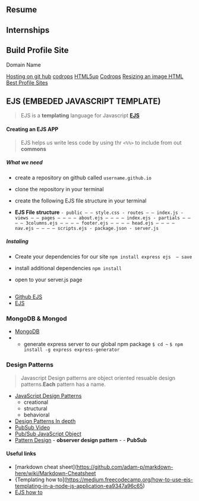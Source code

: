 ## Resume
## Internships
## Build Profile Site
  Domain Name

[Hosting on git hub](https://gist.github.com/TylerFisher/6127328)
[codrops]()
[HTML5up](https://github.com/adam-p/markdown-here/wiki/Markdown-Cheatsheet)
[Codrops](https://tympanus.net/codrops/)
[Resizing an image HTML](https://www.computerhope.com/issues/ch000055.htm)
[Best Profile Sites](https://www.google.com/search?q=best+profile+sites&rlz=1C1NDCM_enUS699US699&oq=best+profile+sites&aqs=chrome..69i57j0l5.7444j1j4&sourceid=chrome&ie=UTF-8)
## EJS (EMBEDED JAVASCRIPT TEMPLATE)
> EJS is a **templating** language for Javascript
**[EJS](https://ejs.co/)**
#### Creating an EJS APP
> EJS helps us write less code by using thr `<%%>` to include from out **commons**

##### What we need
-	create a repository on github called `username.github.io`
-	clone the repository in your terminal
- 	create the following EJS file structure in your terminal

- **EJS File structure**
			`- public
			 — — style.css
			- routes
			 — — index.js
			- views
			 — — pages
			 — — — — about.ejs
			 — — — — index.ejs
			- partials
			 — — — — 3columns.ejs
			 — — — — footer.ejs
			 — — — — head.ejs
			 — — — — nav.ejs
			 — — — — scripts.ejs
			- package.json
			- server.js`

##### Instaling
- Create your dependencies for our site
`npm install express ejs  — save`

- install additional dependencies
	`npm install`
- open to your server.js page
##
-	[Github EJS](https://github.com/tj/ejs)
-	[EJS](https://ejs.co/)
### MongoDB & Mongod
>
- [MongoDB](https://medium.com/@roberthigdon/running-mongodb-with-nodejs-express-bbaf2abfc1f0)
- - generate express server to our global npm package
	`$ cd ~`
	`$ npm install -g express express-generator`
### Design Patterns
> Javascript Design patterns are object oriented resuable design patterns.**Each** pattern has a name.
>
-	[JavaScript Design Patterns](https://github.com/tangweikun/javascript-design-pattern)
	- creational
	- structural
	- behavioral
-	[Design Patterns In depth](https://www.dofactory.com/javascript/design-patterns)
-	[PubSub Video](https://www.youtube.com/watch?v=nQRXi1SVOow)
- 	[Pub/Sub JavaScript Object](https://davidwalsh.name/pubsub-javascript)
-	[Pattern Design](https://hackernoon.com/observer-vs-pub-sub-pattern-50d3b27f838c)
		- **observer design pattern**
			-
		- **PubSub**
#### Useful links
-	[markdown cheat sheet](https://github.com/adam-p/markdown-here/wiki/Markdown-Cheatsheet
-	{Templating how to](https://medium.freecodecamp.org/how-to-use-ejs-templating-in-a-node-js-application-ea9347a96c65)
- 	[EJS how to](https://medium.freecodecamp.org/how-to-use-ejs-templating-in-a-node-js-application-ea9347a96c65)
